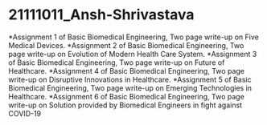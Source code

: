 # 21111011_Ansh-Shrivastava
*Assignment 1 of Basic Biomedical Engineering, Two page write-up on Five Medical Devices.
*Assignment 2 of Basic Biomedical Engineering, Two page write-up on Evolution of Modern Health Care System.
*Assignment 3 of Basic Biomedical Engineering, Two page write-up on Future of Healthcare.
*Assignment 4 of Basic Biomedical Engineering, Two page write-up on Disruptive Innovations in Healthcare.
*Assignment 5 of Basic Biomedical Engineering, Two page write-up on Emerging Technologies in Healthcare.
*Assignment 6 of Basic Biomedical Engineering, Two page write-up on Solution provided by Biomedical Engineers in fight against COVID-19
